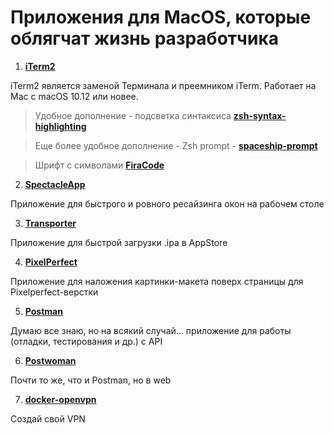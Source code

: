 # Приложения для MacOS, которые облягчат жизнь разработчика

1. **[iTerm2](https://www.iterm2.com/)**

iTerm2 является заменой Терминала и преемником iTerm. Работает на Mac с macOS 10.12 или новее.
> Удобное дополнение - подсветка синтаксиса **[zsh-syntax-highlighting](https://github.com/zsh-users/zsh-syntax-highlighting)**

> Еще более удобное дополнение - Zsh prompt - **[spaceship-prompt](https://github.com/denysdovhan/spaceship-prompt)**

> Шрифт с символами  **[FiraCode](https://github.com/tonsky/FiraCode)**

2. **[SpectacleApp](https://www.spectacleapp.com/)**

Приложение для быстрого и ровного ресайзинга окон на рабочем столе

3. **[Transporter](https://apps.apple.com/ru/app/transporter/id1450874784?mt=12)**

Приложение для быстрой загрузки .ipa в AppStore

4. **[PixelPerfect](http://pixelperfect-app.com/)**

Приложение для наложения картинки-макета поверх страницы для Pixelperfect-верстки

5. **[Postman](https://www.postman.com/)**

Думаю все знаю, но на всякий случай... приложение для работы (отладки, тестирования и др.) с API

6. **[Postwoman](https://postwoman.io/)**

Почти то же, что и Postman, но в web

7. **[docker-openvpn](https://github.com/kylemanna/docker-openvpn/)**

Создай свой VPN